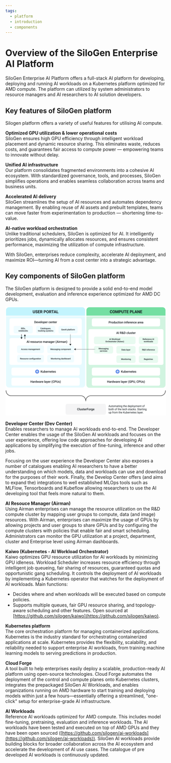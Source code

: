 ```yaml
---
tags:
  - platform
  - introduction
  - components
---
```


# Overview of the SiloGen Enterprise AI Platform
SiloGen Enterprise AI Platform offers a full-stack AI platform for developing, deploying and running AI workloads on a Kubernetes platform optimized for AMD compute. The platform can utilized by system administrators to resource managers and AI researchers to AI solution developers.

## Key features of SiloGen platform
Silogen platform offers a variety of useful features for utilising AI compute.

**Optimized GPU utilization & lower operational costs**<br>
SiloGen ensures high GPU efficiency through intelligent workload placement and dynamic resource sharing. This eliminates waste, reduces costs, and guarantees fair access to compute power — empowering teams to innovate without delay.

**Unified AI infrastructure**<br>
Our platform consolidates fragmented environments into a cohesive AI ecosystem. With standardized governance, tools, and processes, SiloGen simplifies operations and enables seamless collaboration across teams and business units.

**Accelerated AI delivery**<br>
SiloGen streamlines the setup of AI resources and automates dependency management. By enabling reuse of AI assets and prebuilt templates, teams can move faster from experimentation to production — shortening time-to-value.

**AI-native workload orchestration**<br>
Unlike traditional schedulers, SiloGen is optimized for AI. It intelligently prioritizes jobs, dynamically allocates resources, and ensures consistent performance, maximizing the utilization of compute infrastructure.

With SiloGen, enterprises reduce complexity, accelerate AI deployment, and maximize ROI—turning AI from a cost center into a strategic advantage.

## Key components of SiloGen platform

The SiloGen platform is designed to provide a solid end-to-end model development, evaluation and inference experience optimized for AMD DC GPUs.

![A diagram of the platform architecture divided into user portal and compute plane.](./media/platform-components.png)

**Developer Center (Dev Center)**<br>
Enables researchers to manage AI workloads end-to-end. The Developer Center enables the usage of the SiloGen AI workloads and focuses on the user experience, offering low code approaches for developing AI applications by simplifying the execution of fine-tuning, inference and other jobs.

Focusing on the user experience the Developer Center also exposes a number of catalogues enabling AI researchers to have a better understanding on which models, data and workloads can use and download for the purposes of their work. Finally, the Develop Center offers (and aims to expand the) integrations to well established MLOps tools such as MLFlow, Tensorboards and Kubeflow allowing researchers to use the AI developing tool that feels more natural to them.

**AI Resouce Manager (Airman)**<br>
Using Airman enterprises can manage the resource utilization on the R&D compute cluster by mapping user groups to compute, data (and image) resources. With Airman, enterprises can maximize the usage of GPUs by allowing projects and user groups to share GPUs and by configuring the compute clusters with policies that enable fair and smart scheduling. Administrators can monitor the GPU utilization at a project, department, cluster and Enterprise level using Airman dashboards.

**Kaiwo (Kubernetes - AI Workload Orchestrator)**<br>
Kaiwo optimizes GPU resource utilization for AI workloads by minimizing GPU idleness. Workload Scheduler increases resource efficiency through intelligent job queueing, fair sharing of resources, guaranteed quotas and opportunistic gang scheduling. It controls the deployment of AI workloads by implementing a Kubernetes operator that watches for the deployment of AI workloads. Main functions:
- Decides where and when workloads will be executed based on compute policies.
- Supports multiple queues, fair GPU resource sharing, and topology-aware scheduling and other features. Open sourced at [https://github.com/silogen/kaiwo](https://github.com/silogen/kaiwo).

**Kubernetes platform**<br>
The core orchestration platform for managing containerized applications. Kubernetes is the industry standard for orchestrating containerized applications at scale. Kubernetes provides the flexibility, scalability, and reliability needed to support enterprise AI workloads, from training machine learning models to serving predictions in production.

**Cloud Forge**<br>
A tool built to help enterprises easily deploy a scalable, production-ready AI platform using open-source technologies. Cloud Forge automates the deployment of the control and compute planes onto Kubernetes clusters, integrates the prepackaged SiloGen AI Workloads, and enables organizations running on AMD hardware to start training and deploying models within just a few hours—essentially offering a streamlined, "one-click" setup for enterprise-grade AI infrastructure.

**AI Workloads**<br>
Reference AI workloads optimized for AMD compute. This includes model fine-tuning, pretraining, evaluation and inference workloads. The AI workloads have been tested and executed on top of AMD GPUs and they have been open sourced ([https://github.com/silogen/ai-workloads](https://github.com/silogen/ai-workloads)). SiloGen AI workloads provide building blocks for broader collaboration across the AI ecosystem and accelerate the development of AI use cases. The catalogue of pre developed AI workloads is continuously updated.